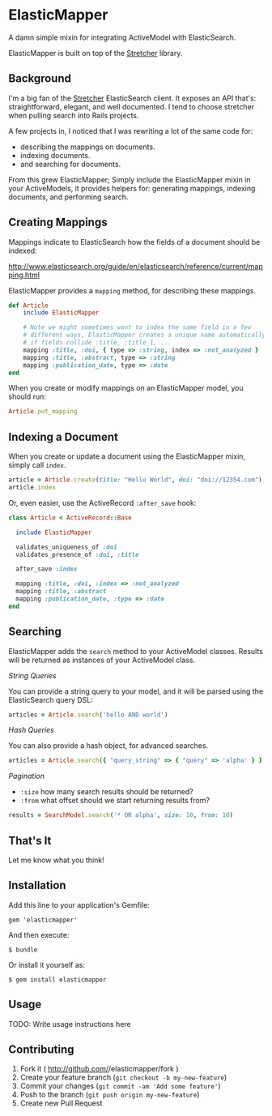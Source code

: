 ElasticMapper
=============

A damn simple mixin for integrating ActiveModel with ElasticSearch.

ElasticMapper is built on top of the [Stretcher](https://github.com/PoseBiz/stretcher) library.

Background
----------

I'm a big fan of the [Stretcher](https://github.com/PoseBiz/stretcher) ElasticSearch client. It exposes an API that's: straightforward, elegant, and well documented. I tend to choose stretcher when pulling search into Rails projects.

A few projects in, I noticed that I was rewriting a lot of the same code for:

* describing the mappings on documents.
* indexing documents.
* and searching for documents.

From this grew ElasticMapper; Simply include the ElasticMapper mixin in your ActiveModels, it provides helpers for: generating mappings, indexing documents, and performing search.

Creating Mappings
-----------------

Mappings indicate to ElasticSearch how the fields of a document should be indexed:

http://www.elasticsearch.org/guide/en/elasticsearch/reference/current/mapping.html

ElasticMapper provides a `mapping` method, for describing these mappings.

```ruby
def Article
	include ElasticMapper

	# Note we might sometimes want to index the same field in a few
	# different ways, ElasticMapper creates a unique name automatically
	# if fields collide :title, :title_1, ...
	mapping :title, :doi, { type => :string, index => :not_analyzed }
	mapping :title, :abstract, type => :string
	mapping :publication_date, type => :date
end
```

When you create or modify mappings on an ElasticMapper model, you should run:

```ruby
Article.put_mapping
```

Indexing a Document
-------------------

When you create or update a document using the ElasticMapper mixin, simply call `index`.

```ruby
article = Article.create(title: "Hello World", doi: "doi://12354.com")
article.index
```

Or, even easier, use the ActiveRecord `:after_save` hook:

```ruby
class Article < ActiveRecord::Base

  include ElasticMapper

  validates_uniqueness_of :doi
  validates_presence_of :doi, :title

  after_save :index

  mapping :title, :doi, :index => :not_analyzed
  mapping :title, :abstract
  mapping :publication_date, :type => :date
end
```

Searching
---------

ElasticMapper adds the `search` method to your ActiveModel classes. Results will be returned as instances of your ActiveModel class.

*String Queries*

You can provide a string query to your model, and it will be parsed using the ElasticSearch query DSL:

```ruby
articles = Article.search('hello AND world')
```

*Hash Queries*

You can also provide a hash object, for advanced searches.

```ruby
articles = Article.search({ "query_string" => { "query" => 'alpha' } })
```

*Pagination*

* `:size` how many search results should be returned?
* `:from` what offset should we start returning results from?

```ruby
results = SearchModel.search('* OR alpha', size: 10, from: 10)
```

That's It
---------

Let me know what you think!

## Installation

Add this line to your application's Gemfile:

    gem 'elasticmapper'

And then execute:

    $ bundle

Or install it yourself as:

    $ gem install elasticmapper

## Usage

TODO: Write usage instructions here

## Contributing

1. Fork it ( http://github.com/<my-github-username>/elasticmapper/fork )
2. Create your feature branch (`git checkout -b my-new-feature`)
3. Commit your changes (`git commit -am 'Add some feature'`)
4. Push to the branch (`git push origin my-new-feature`)
5. Create new Pull Request
